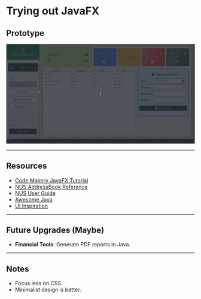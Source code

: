 # Trying out JavaFX

## Prototype
![Demo](https://github.com/kshg9/track/blob/master/view.gif)

---

## Resources

- [Code Makery JavaFX Tutorial](https://code.makery.ch/library/javafx-tutorial/)
- [NUS AddressBook Reference](https://github.com/nus-cs2103-AY1920S1/addressbook-level3)
- [NUS User Guide](https://cs2103-ay1819s1-t12-1.github.io/main/UserGuide.html#NotificationCommand)
- [Awesome Java](https://github.com/akullpp/awesome-java)
- [UI Inspiration](https://youtu.be/c9RqO4GRfdw?si=mRnmF3dRFBAkTlDi)

---

## Future Upgrades (Maybe)

- **Financial Tools**: Generate PDF reports in Java.

---

## Notes

- Focus less on CSS.
- Minimalist design is better.
